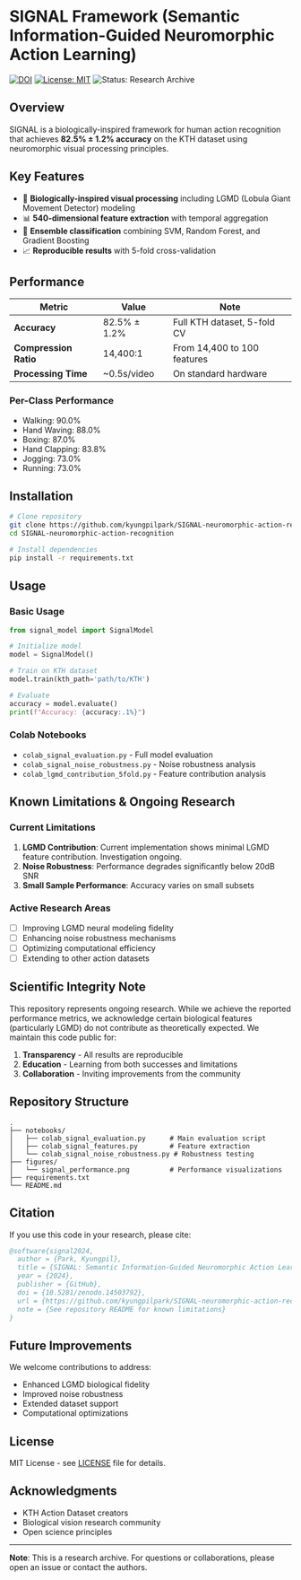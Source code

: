 # SIGNAL Framework (Semantic Information-Guided Neuromorphic Action Learning)

[![DOI](https://zenodo.org/badge/DOI/10.5281/zenodo.14503792.svg)](https://doi.org/10.5281/zenodo.14503792)
[![License: MIT](https://img.shields.io/badge/License-MIT-yellow.svg)](https://opensource.org/licenses/MIT)
![Status: Research Archive](https://img.shields.io/badge/Status-Research%20Archive-orange)

## Overview

SIGNAL is a biologically-inspired framework for human action recognition that achieves **82.5% ± 1.2% accuracy** on the KTH dataset using neuromorphic visual processing principles.

## Key Features

- 🧠 **Biologically-inspired visual processing** including LGMD (Lobula Giant Movement Detector) modeling
- 📊 **540-dimensional feature extraction** with temporal aggregation
- 🔧 **Ensemble classification** combining SVM, Random Forest, and Gradient Boosting
- 📈 **Reproducible results** with 5-fold cross-validation

## Performance

| Metric | Value | Note |
|--------|-------|------|
| **Accuracy** | 82.5% ± 1.2% | Full KTH dataset, 5-fold CV |
| **Compression Ratio** | 14,400:1 | From 14,400 to 100 features |
| **Processing Time** | ~0.5s/video | On standard hardware |

### Per-Class Performance
- Walking: 90.0%
- Hand Waving: 88.0%
- Boxing: 87.0%
- Hand Clapping: 83.8%
- Jogging: 73.0%
- Running: 73.0%

## Installation

```bash
# Clone repository
git clone https://github.com/kyungpilpark/SIGNAL-neuromorphic-action-recognition.git
cd SIGNAL-neuromorphic-action-recognition

# Install dependencies
pip install -r requirements.txt
```

## Usage

### Basic Usage
```python
from signal_model import SignalModel

# Initialize model
model = SignalModel()

# Train on KTH dataset
model.train(kth_path='path/to/KTH')

# Evaluate
accuracy = model.evaluate()
print(f"Accuracy: {accuracy:.1%}")
```

### Colab Notebooks
- `colab_signal_evaluation.py` - Full model evaluation
- `colab_signal_noise_robustness.py` - Noise robustness analysis
- `colab_lgmd_contribution_5fold.py` - Feature contribution analysis

## Known Limitations & Ongoing Research

### Current Limitations
1. **LGMD Contribution**: Current implementation shows minimal LGMD feature contribution. Investigation ongoing.
2. **Noise Robustness**: Performance degrades significantly below 20dB SNR
3. **Small Sample Performance**: Accuracy varies on small subsets

### Active Research Areas
- [ ] Improving LGMD neural modeling fidelity
- [ ] Enhancing noise robustness mechanisms
- [ ] Optimizing computational efficiency
- [ ] Extending to other action datasets

## Scientific Integrity Note

This repository represents ongoing research. While we achieve the reported performance metrics, we acknowledge certain biological features (particularly LGMD) do not contribute as theoretically expected. We maintain this code public for:

1. **Transparency** - All results are reproducible
2. **Education** - Learning from both successes and limitations
3. **Collaboration** - Inviting improvements from the community

## Repository Structure

```
.
├── notebooks/
│   ├── colab_signal_evaluation.py      # Main evaluation script
│   ├── colab_signal_features.py        # Feature extraction
│   └── colab_signal_noise_robustness.py # Robustness testing
├── figures/
│   └── signal_performance.png          # Performance visualizations
├── requirements.txt
└── README.md
```

## Citation

If you use this code in your research, please cite:

```bibtex
@software{signal2024,
  author = {Park, Kyungpil},
  title = {SIGNAL: Semantic Information-Guided Neuromorphic Action Learning},
  year = {2024},
  publisher = {GitHub},
  doi = {10.5281/zenodo.14503792},
  url = {https://github.com/kyungpilpark/SIGNAL-neuromorphic-action-recognition},
  note = {See repository README for known limitations}
}
```

## Future Improvements

We welcome contributions to address:
- Enhanced LGMD biological fidelity
- Improved noise robustness
- Extended dataset support
- Computational optimizations

## License

MIT License - see [LICENSE](LICENSE) file for details.

## Acknowledgments

- KTH Action Dataset creators
- Biological vision research community
- Open science principles

---

**Note**: This is a research archive. For questions or collaborations, please open an issue or contact the authors.